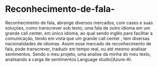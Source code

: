 # Reconhecimento-de-fala-

Reconhecimento de fala, abrange diversos mercados, com cases e suas soluções, como transcrever sob texto, uma fala de outro idioma em um grande call center, em único idioma, ao qual sendo  inglês para facilitar a comunicação, tendo em vista que um grande call center , tem diversas nacionalidades de idiomas. Assim esse mercado de reconhecimento de fala, pode transcrever, traduzir em tempo real, ou até mesmo analisar sentimentos. Sendo o meu projeto, uma analise da minha do meu texto, analisando a carga de sentimentos Language studio|Azure-AI. 
